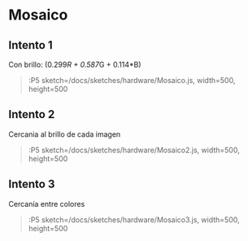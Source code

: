 # Mosaico

## Intento 1

Con brillo: (0.299*R + 0.587*G + 0.114*B)

> :P5 sketch=/docs/sketches/hardware/Mosaico.js, width=500, height=500

## Intento 2

Cercania al brillo de cada imagen 

> :P5 sketch=/docs/sketches/hardware/Mosaico2.js, width=500, height=500

## Intento 3

Cercanía entre colores

> :P5 sketch=/docs/sketches/hardware/Mosaico3.js, width=500, height=500
